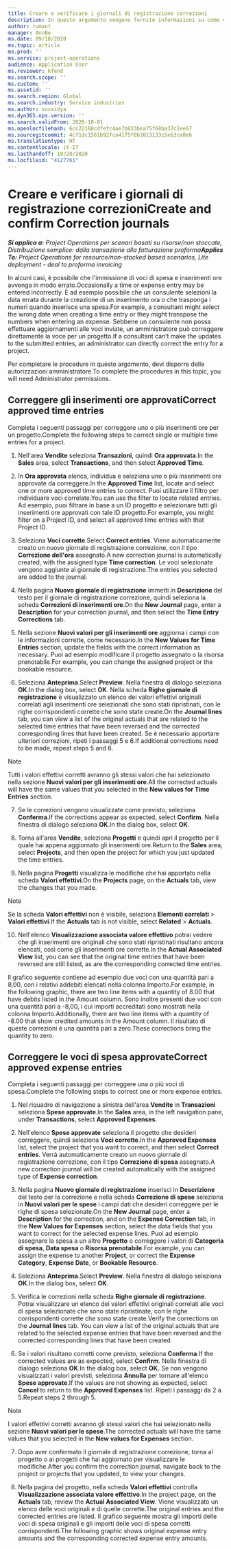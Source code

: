 ```yaml
---
title: Creare e verificare i giornali di registrazione correzioni
description: In questo argomento vengono fornite informazioni su come creare e verificare un giornale di registrazione correzioni.
author: rumant
manager: AnnBe
ms.date: 09/18/2020
ms.topic: article
ms.prod: ''
ms.service: project-operations
audience: Application User
ms.reviewer: kfend
ms.search.scope: ''
ms.custom: ''
ms.assetid: ''
ms.search.region: Global
ms.search.industry: Service industries
ms.author: suvaidya
ms.dyn365.ops.version: ''
ms.search.validFrom: 2020-10-01
ms.openlocfilehash: 6cc22168cdfefc4ae7b833bea75f68ba37c1ee67
ms.sourcegitcommit: 4cf1dc1561b92fca4175f0b3813133c5e63ce8e6
ms.translationtype: HT
ms.contentlocale: it-IT
ms.lasthandoff: 10/28/2020
ms.locfileid: "4127761"
---
```

# <a name="create-and-confirm-correction-journals"></a><span data-ttu-id="b6e76-103">Creare e verificare i giornali di registrazione correzioni</span><span class="sxs-lookup"><span data-stu-id="b6e76-103">Create and confirm Correction journals</span></span>

<span data-ttu-id="b6e76-104">_**Si applica a:** Project Operations per scenari basati su risorse/non stoccate, Distribuzione semplice: dalla transazione alla fatturazione proforma_</span><span class="sxs-lookup"><span data-stu-id="b6e76-104">_**Applies To:** Project Operations for resource/non-stocked based scenarios, Lite deployment - deal to proforma invoicing_</span></span>

<span data-ttu-id="b6e76-105">In alcuni casi, è possibile che l'immissione di voci di spesa e inserimenti ore avvenga in modo errato.</span><span class="sxs-lookup"><span data-stu-id="b6e76-105">Occasionally a time or expense entry may be entered incorrectly.</span></span> <span data-ttu-id="b6e76-106">È ad esempio possibile che un consulente selezioni la data errata durante la creazione di un inserimento ora o che trasponga i numeri quando inserisce una spesa.</span><span class="sxs-lookup"><span data-stu-id="b6e76-106">For example, a consultant might select the wrong date when creating a time entry or they might transpose the numbers when entering an expense.</span></span> <span data-ttu-id="b6e76-107">Sebbene un consulente non possa effettuare aggiornamenti alle voci inviate, un amministratore può correggere direttamente la voce per un progetto.</span><span class="sxs-lookup"><span data-stu-id="b6e76-107">If a consultant can’t make the updates to the submitted entries, an administrator can directly correct the entry for a project.</span></span>

<span data-ttu-id="b6e76-108">Per completare le procedure in questo argomento, devi disporre delle autorizzazioni amministratore.</span><span class="sxs-lookup"><span data-stu-id="b6e76-108">To complete the procedures in this topic, you will need Administrator permissions.</span></span>

## <a name="correct-approved-time-entries"></a><span data-ttu-id="b6e76-109">Correggere gli inserimenti ore approvati</span><span class="sxs-lookup"><span data-stu-id="b6e76-109">Correct approved time entries</span></span>     

<span data-ttu-id="b6e76-110">Completa i seguenti passaggi per correggere uno o più inserimenti ore per un progetto.</span><span class="sxs-lookup"><span data-stu-id="b6e76-110">Complete the following steps to correct single or multiple time entries for a project.</span></span>

1. <span data-ttu-id="b6e76-111">Nell'area **Vendite** seleziona **Transazioni**, quindi **Ora approvata**.</span><span class="sxs-lookup"><span data-stu-id="b6e76-111">In the **Sales** area, select **Transactions**, and then select **Approved Time**.</span></span> 

2. <span data-ttu-id="b6e76-112">In **Ora approvata** elenca, individua e seleziona uno o più inserimenti ore approvate da correggere.</span><span class="sxs-lookup"><span data-stu-id="b6e76-112">In the **Approved Time** list, locate and select one or more approved time entries to correct.</span></span> <span data-ttu-id="b6e76-113">Puoi utilizzare il filtro per individuare voci correlate.</span><span class="sxs-lookup"><span data-stu-id="b6e76-113">You can use the filter to locate related entries.</span></span> <span data-ttu-id="b6e76-114">Ad esempio, puoi filtrare in base a un ID progetto e selezionare tutti gli inserimenti ore approvati con tale ID progetto.</span><span class="sxs-lookup"><span data-stu-id="b6e76-114">For example, you might filter on a Project ID, and select all approved time entries with that Project ID.</span></span>

3. <span data-ttu-id="b6e76-115">Seleziona **Voci corrette**.</span><span class="sxs-lookup"><span data-stu-id="b6e76-115">Select **Correct entries**.</span></span> <span data-ttu-id="b6e76-116">Viene automaticamente creato un nuovo giornale di registrazione correzione, con il tipo **Correzione dell'ora** assegnato.</span><span class="sxs-lookup"><span data-stu-id="b6e76-116">A new correction journal is automatically created, with the assigned type **Time correction**.</span></span> <span data-ttu-id="b6e76-117">Le voci selezionate vengono aggiunte al giornale di registrazione.</span><span class="sxs-lookup"><span data-stu-id="b6e76-117">The entries you selected are added to the journal.</span></span> 

4. <span data-ttu-id="b6e76-118">Nella pagina **Nuovo giornale di registrazione** immetti in **Descrizione** del testo per il giornale di registrazione correzione, quindi seleziona la scheda **Correzioni di inserimenti ore**.</span><span class="sxs-lookup"><span data-stu-id="b6e76-118">On the **New Journal** page, enter a **Description** for your correction journal, and then select the **Time Entry Corrections** tab.</span></span>  

5. <span data-ttu-id="b6e76-119">Nella sezione **Nuovi valori per gli inserimenti ore** aggiorna i campi con le informazioni corrette, come necessario.</span><span class="sxs-lookup"><span data-stu-id="b6e76-119">In the **New Values for Time Entries** section, update the fields with the correct information as necessary.</span></span> <span data-ttu-id="b6e76-120">Puoi ad esempio modificare il progetto assegnato o la risorsa prenotabile.</span><span class="sxs-lookup"><span data-stu-id="b6e76-120">For example, you can change the assigned project or the bookable resource.</span></span>

6. <span data-ttu-id="b6e76-121">Seleziona **Anteprima**.</span><span class="sxs-lookup"><span data-stu-id="b6e76-121">Select **Preview**.</span></span> <span data-ttu-id="b6e76-122">Nella finestra di dialogo seleziona **OK**.</span><span class="sxs-lookup"><span data-stu-id="b6e76-122">In the dialog box, select **OK**.</span></span> <span data-ttu-id="b6e76-123">Nella scheda **Righe giornale di registrazione** è visualizzato un elenco dei valori effettivi originali correlati agli inserimenti ore selezionati che sono stati ripristinati, con le righe corrispondenti corrette che sono state create.</span><span class="sxs-lookup"><span data-stu-id="b6e76-123">On the **Journal lines** tab, you can view a list of the original actuals that are related to the selected time entries that have been reversed and the corrected corresponding lines that have been created.</span></span> <span data-ttu-id="b6e76-124">Se è necessario apportare ulteriori correzioni, ripeti i passaggi 5 e 6.</span><span class="sxs-lookup"><span data-stu-id="b6e76-124">If additional corrections need to be made, repeat steps 5 and 6.</span></span> 

> [!NOTE]
> <span data-ttu-id="b6e76-125">Tutti i valori effettivi corretti avranno gli stessi valori che hai selezionato nella sezione **Nuovi valori per gli inserimenti ore**.</span><span class="sxs-lookup"><span data-stu-id="b6e76-125">All the corrected actuals will have the same values that you selected in the **New values for Time Entries** section.</span></span>

7. <span data-ttu-id="b6e76-126">Se le correzioni vengono visualizzate come previsto, seleziona **Conferma**.</span><span class="sxs-lookup"><span data-stu-id="b6e76-126">If the corrections appear as expected, select **Confirm**.</span></span> <span data-ttu-id="b6e76-127">Nella finestra di dialogo seleziona **OK**.</span><span class="sxs-lookup"><span data-stu-id="b6e76-127">In the dialog box, select **OK**.</span></span>

8. <span data-ttu-id="b6e76-128">Torna all'area **Vendite**, seleziona **Progetti** e quindi apri il progetto per il quale hai appena aggiornato gli inserimenti ore.</span><span class="sxs-lookup"><span data-stu-id="b6e76-128">Return to the **Sales** area, select **Projects**, and then open the project for which you just updated the time entries.</span></span> 

9. <span data-ttu-id="b6e76-129">Nella pagina **Progetti** visualizza le modifiche che hai apportato nella scheda **Valori effettivi**.</span><span class="sxs-lookup"><span data-stu-id="b6e76-129">On the **Projects** page, on the **Actuals** tab, view the changes that you made.</span></span> 

> [!NOTE]
> <span data-ttu-id="b6e76-130">Se la scheda **Valori effettivi** non è visibile, seleziona **Elementi correlati** > **Valori effettivi**.</span><span class="sxs-lookup"><span data-stu-id="b6e76-130">If the **Actuals** tab is not visible, select **Related** > **Actuals**.</span></span>  

10. <span data-ttu-id="b6e76-131">Nell'elenco **Visualizzazione associata valore effettivo** potrai vedere che gli inserimenti ore originali che sono stati ripristinati risultano ancora elencati, così come gli inserimenti ore corrette.</span><span class="sxs-lookup"><span data-stu-id="b6e76-131">In the **Actual Associated View** list, you can see that the original time entries that have been reversed are still listed, as are the corresponding corrected time entries.</span></span> 

<span data-ttu-id="b6e76-132">Il grafico seguente contiene ad esempio due voci con una quantità pari a 8,00, con i relativi addebiti elencati nella colonna Importo.</span><span class="sxs-lookup"><span data-stu-id="b6e76-132">For example, in the following graphic, there are two line items with a quantity of 8.00 that have debits listed in the Amount column.</span></span> <span data-ttu-id="b6e76-133">Sono inoltre presenti due voci con una quantità pari a -8,00, i cui importi accreditati sono mostrati nella colonna Importo.</span><span class="sxs-lookup"><span data-stu-id="b6e76-133">Additionally, there are two line items with a quantity of -8.00 that show credited amounts in the Amount column.</span></span> <span data-ttu-id="b6e76-134">Il risultato di queste correzioni è una quantità pari a zero.</span><span class="sxs-lookup"><span data-stu-id="b6e76-134">These corrections bring the quantity to zero.</span></span>

 
## <a name="correct-approved-expense-entries"></a><span data-ttu-id="b6e76-135">Correggere le voci di spesa approvate</span><span class="sxs-lookup"><span data-stu-id="b6e76-135">Correct approved expense entries</span></span>

<span data-ttu-id="b6e76-136">Completa i seguenti passaggi per correggere una o più voci di spesa.</span><span class="sxs-lookup"><span data-stu-id="b6e76-136">Complete the following steps to correct one or more expense entries.</span></span> 

1. <span data-ttu-id="b6e76-137">Nel riquadro di navigazione a sinistra dell'area **Vendite** in **Transazioni** seleziona **Spese approvate**.</span><span class="sxs-lookup"><span data-stu-id="b6e76-137">In the **Sales** area, in the left navigation pane, under **Transactions**, select **Approved Expenses**.</span></span>

2. <span data-ttu-id="b6e76-138">Nell'elenco **Spese approvate** seleziona il progetto che desideri correggere, quindi seleziona **Voci corrette**.</span><span class="sxs-lookup"><span data-stu-id="b6e76-138">In the **Approved Expenses** list, select the project that you want to correct, and then select **Correct entries**.</span></span> <span data-ttu-id="b6e76-139">Verrà automaticamente creato un nuovo giornale di registrazione correzione, con il tipo **Correzione di spesa** assegnato.</span><span class="sxs-lookup"><span data-stu-id="b6e76-139">A new correction journal will be created automatically with the assigned type of **Expense correction**.</span></span> 

3. <span data-ttu-id="b6e76-140">Nella pagina **Nuovo giornale di registrazione** inserisci in **Descrizione** del testo per la correzione e nella scheda **Correzione di spese** seleziona in **Nuovi valori per le spese** i campi dati che desideri correggere per le righe di spesa selezionate.</span><span class="sxs-lookup"><span data-stu-id="b6e76-140">On the **New Journal** page, enter a **Description** for the correction, and on the **Expense Correction** tab, in the **New Values for Expenses** section, select the data fields that you want to correct for the selected expense lines.</span></span> <span data-ttu-id="b6e76-141">Puoi ad esempio assegnare la spesa a un altro **Progetto** o correggere i valori di **Categoria di spesa**, **Data spesa** o **Risorsa prenotabile**.</span><span class="sxs-lookup"><span data-stu-id="b6e76-141">For example, you can assign the expense to another **Project**, or correct the **Expense Category**, **Expense Date**, or **Bookable Resource**.</span></span>

4. <span data-ttu-id="b6e76-142">Seleziona **Anteprima**.</span><span class="sxs-lookup"><span data-stu-id="b6e76-142">Select **Preview**.</span></span> <span data-ttu-id="b6e76-143">Nella finestra di dialogo seleziona **OK**.</span><span class="sxs-lookup"><span data-stu-id="b6e76-143">In the dialog box, select **OK**.</span></span> 

5. <span data-ttu-id="b6e76-144">Verifica le correzioni nella scheda **Righe giornale di registrazione**. Potrai visualizzare un elenco dei valori effettivi originali correlati alle voci di spesa selezionate che sono state ripristinate, con le righe corrispondenti corrette che sono state create.</span><span class="sxs-lookup"><span data-stu-id="b6e76-144">Verify the corrections on the **Journal lines** tab. You can view a list of the original actuals that are related to the selected expense entries that have been reversed and the corrected corresponding lines that have been created.</span></span>

6. <span data-ttu-id="b6e76-145">Se i valori risultano corretti come previsto, seleziona **Conferma**.</span><span class="sxs-lookup"><span data-stu-id="b6e76-145">If the corrected values are as expected, select **Confirm**.</span></span> <span data-ttu-id="b6e76-146">Nella finestra di dialogo seleziona **OK**.</span><span class="sxs-lookup"><span data-stu-id="b6e76-146">In the dialog box, select **OK.**</span></span> <span data-ttu-id="b6e76-147">Se non vengono visualizzati i valori previsti, seleziona **Annulla** per tornare all'elenco **Spese approvate**.</span><span class="sxs-lookup"><span data-stu-id="b6e76-147">If the values are not showing as expected, select **Cancel** to return to the **Approved Expenses** list.</span></span> <span data-ttu-id="b6e76-148">Ripeti i passaggi da 2 a 5.</span><span class="sxs-lookup"><span data-stu-id="b6e76-148">Repeat steps 2 through 5.</span></span> 

> [!NOTE]
> <span data-ttu-id="b6e76-149">I valori effettivi corretti avranno gli stessi valori che hai selezionato nella sezione **Nuovi valori per le spese**.</span><span class="sxs-lookup"><span data-stu-id="b6e76-149">The corrected actuals will have the same values that you selected in the **New values for Expenses** section.</span></span>

7. <span data-ttu-id="b6e76-150">Dopo aver confermato il giornale di registrazione correzione, torna al progetto o ai progetti che hai aggiornato per visualizzare le modifiche.</span><span class="sxs-lookup"><span data-stu-id="b6e76-150">After you confirm the correction journal, navigate back to the project or projects that you updated, to view your changes.</span></span>  

8. <span data-ttu-id="b6e76-151">Nella pagina del progetto, nella scheda **Valori effettivi** controlla **Visualizzazione associata valore effettivo**.</span><span class="sxs-lookup"><span data-stu-id="b6e76-151">In the project page, on the **Actuals** tab, review the **Actual Associated View**.</span></span> <span data-ttu-id="b6e76-152">Viene visualizzato un elenco delle voci originali e di quelle corrette.</span><span class="sxs-lookup"><span data-stu-id="b6e76-152">The original entries and the corrected entries are listed.</span></span> <span data-ttu-id="b6e76-153">Il grafico seguente mostra gli importi delle voci di spesa originali e gli importi delle voci di spesa corretti corrispondenti.</span><span class="sxs-lookup"><span data-stu-id="b6e76-153">The following graphic shows original expense entry amounts and the corresponding corrected expense entry amounts.</span></span> 



